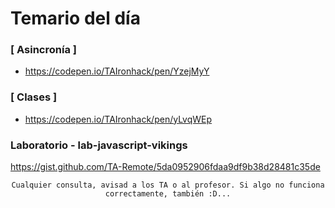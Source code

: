 # Temario del día

### [ Asincronía ]
- https://codepen.io/TAIronhack/pen/YzejMyY

### [ Clases ]
- https://codepen.io/TAIronhack/pen/yLvqWEp

### Laboratorio - lab-javascript-vikings
https://gist.github.com/TA-Remote/5da0952906fdaa9df9b38d28481c35de

<div align="center">

```
Cualquier consulta, avisad a los TA o al profesor. Si algo no funciona correctamente, también :D...
```

</div>
